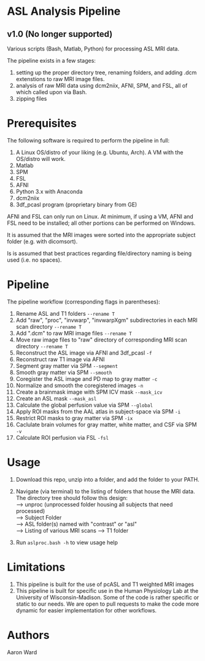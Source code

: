 # ASL Analysis Pipeline
## v1.0 (No longer supported)
Various scripts (Bash, Matlab, Python) for processing ASL MRI data.

The pipeline exists in a few stages:
1) setting up the proper directory tree, renaming folders, and adding .dcm extenstions to raw MRI image files.
2) analysis of raw MRI data using dcm2niix, AFNI, SPM, and FSL, all of which called upon via Bash.
3) zipping files

# Prerequisites

The following software is required to perform the pipeline in full:
1. A Linux OS/distro of your liking (e.g. Ubuntu, Arch). A VM with the OS/distro will work.
2. Matlab
3. SPM
4. FSL
5. AFNI
6. Python 3.x with Anaconda
7. dcm2niix
8. 3df_pcasl program (proprietary binary from GE)

AFNI and FSL can only run on Linux. At minimum, if using a VM, AFNI and FSL need to be installed; all other portions can be performed on Windows.

It is assumed that the MRI images were sorted into the appropriate subject folder (e.g. with dicomsort).

Is is assumed that best practices regarding file/directory naming is being used (i.e. no spaces).

# Pipeline

The pipeline workflow (corresponding flags in parentheses):

  1. Rename ASL and T1 folders `--rename T`
  2. Add "raw", "proc", "invwarp", "invwarpXgm" subdirectories in each MRI scan directory `--rename T`
  3. Add ".dcm" to raw MRI image files `--rename T`
  4. Move raw image files to "raw" directory of corresponding MRI scan directory `--rename T`
  5. Reconstruct the ASL image via AFNI and 3df_pcasl `-f`
  6. Reconstruct raw T1 image via AFNI
  7. Segment gray matter via SPM `--segment`
  8. Smooth gray matter via SPM `--smooth`
  9. Coregister the ASL image and PD map to gray matter `-c`
  10. Normalize and smooth the coregistered images `-n`
  11. Create a brainmask image with SPM ICV mask `--mask_icv`
  12. Create an ASL mask `--mask_asl`
  13. Calculate the global perfusion value via SPM `--global`
  14. Apply ROI masks from the AAL atlas in subject-space via SPM `-i`
  15. Restrict ROI masks to gray matter via SPM `-ix`
  16. Caclulate brain volumes for gray matter, white matter, and CSF via SPM `-v`
  17. Calculate ROI perfusion via FSL `-fsl`


# Usage

1. Download this repo, unzip into a folder, and add the folder to your PATH.

2. Navigate (via terminal) to the listing of folders that house the MRI data. The directory tree should follow this design:  
    --> unproc (unprocessed folder housing all subjects that need processed)  
        --> Subject Folder  
            --> ASL folder(s) named with "contrast" or "asl"  
                --> Listing of various MRI scans
            --> T1 folder

3. Run `aslproc.bash -h` to view usage help 
  
  
# Limitations

1) This pipeline is built for the use of pcASL and T1 weighted MRI images
2) This pipeline is built for specific use in the Human Physiology Lab at the University of Wisconsin-Madison. Some of the code is rather specific or static to our needs. We are open to pull requests to make the code more dynamic for easier implementation for other workflows.

# Authors

Aaron Ward
